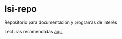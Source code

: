 # lsi-repo
Repositorio para documentación y programas de interés

Lecturas recomendadas [aquí](lsi-repo/readings.md)
